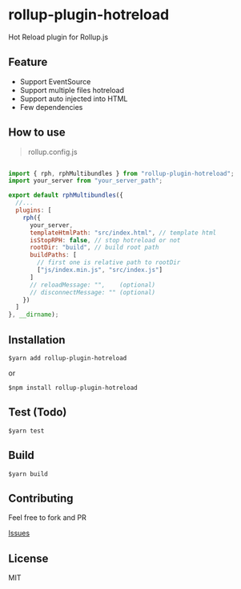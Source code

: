 # rollup-plugin-hotreload
Hot Reload plugin for Rollup.js

## Feature

- Support EventSource
- Support multiple files hotreload
- Support auto injected into HTML
- Few dependencies


## How to use

> rollup.config.js

```js

import { rph, rphMultibundles } from "rollup-plugin-hotreload";
import your_server from "your_server_path";

export default rphMultibundles({
  //...
  plugins: [
    rph({
      your_server,
      templateHtmlPath: "src/index.html", // template html
      isStopRPH: false, // stop hotreload or not
      rootDir: "build", // build root path
      buildPaths: [
        // first one is relative path to rootDir
        ["js/index.min.js", "src/index.js"]
      ]
      // reloadMessage: "",    (optional)
      // disconnectMessage: "" (optional)
    })
  ]
}, __dirname);
```


## Installation
```
$yarn add rollup-plugin-hotreload
```

or 

```
$npm install rollup-plugin-hotreload
```

## Test (Todo)
```
$yarn test
```

## Build
```
$yarn build
```

## Contributing
Feel free to fork and PR

[Issues](https://github.com/tingwei628/rollup-plugin-hotreload/issues)

## License
MIT
